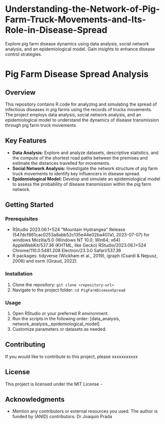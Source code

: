 # Understanding-the-Network-of-Pig-Farm-Truck-Movements-and-Its-Role-in-Disease-Spread
Explore pig farm disease dynamics using data analysis, social network analysis, and an epidemiological model. Gain insights to enhance disease control strategies.
# Pig Farm Disease Spread Analysis

## Overview

This repository contains R code for analyzing and simulating the spread of infectious diseases in pig farms using the records of trucks movements. The project employs data analysis, social network analysis, and an epidemiological model to understand the dynamics of disease transmission through pig farm truck movements.

## Key Features

- **Data Analysis:** Explore and analyze datasets, descriptive statistics, and the compute of the shortest road paths between the premises and estimate the distances travelled for movements. 
- **Social Network Analysis:** Investigate the network structure of pig farm truck movements to identify key influencers in disease spread.
- **Epidemiological Model:** Develop and simulate an epidemiological model to assess the probability of disease transmission within the pig farm network.

## Getting Started

### Prerequisites

- RStudio 2023.06.1+524 "Mountain Hydrangea" Release (547dcf861cac0253a8abb52c135e44e02ba407a1, 2023-07-07) for windows
Mozilla/5.0 (Windows NT 10.0; Win64; x64) AppleWebKit/537.36 (KHTML, like Gecko) RStudio/2023.06.1+524 Chrome/110.0.5481.208 Electron/23.3.0 Safari/537.36
- R packages: tidyverse  (Wickham et al., 2019), igraph (Csardi & Nepusz, 2006) and osrm (Giraud, 2022). 

### Installation

1. Clone the repository: `git clone <repository-url>`
2. Navigate to the project folder: `cd PigFarmDiseaseSpread`

### Usage

1. Open RStudio or your preferred R environment.
2. Run the scripts in the following order: [data_analysis, network_analysis,_epidemiological_model].
3. Customize parameters or datasets as needed.

## Contributing

If you would like to contribute to this project, please xxxxxxxxxxx

## License

This project is licensed under the MIT License - 

## Acknowledgments

- Mention any contributors or external resources you used.
  The author is funded by (ANID)
  contributors: Dr Joaquin Prada


